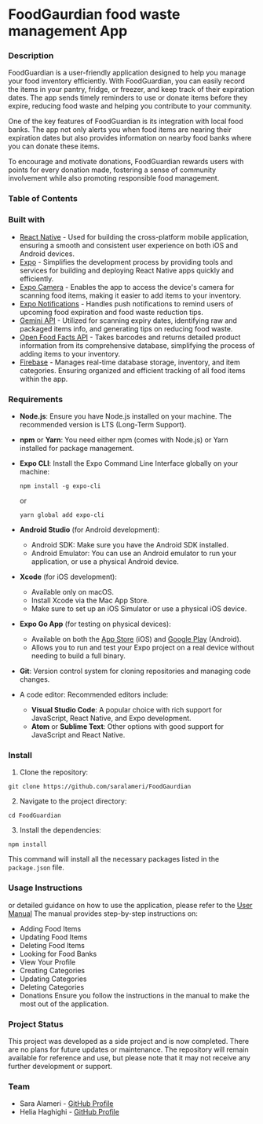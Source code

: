 
# FoodGaurdian food waste management App

### Description

FoodGuardian is a user-friendly application designed to help you manage your food inventory efficiently. With FoodGuardian, you can easily record the items in your pantry, fridge, or freezer, and keep track of their expiration dates. The app sends timely reminders to use or donate items before they expire, reducing food waste and helping you contribute to your community.

One of the key features of FoodGuardian is its integration with local food banks. The app not only alerts you when food items are nearing their expiration dates but also provides information on nearby food banks where you can donate these items.

To encourage and motivate donations, FoodGuardian rewards users with points for every donation made, fostering a sense of community involvement while also promoting responsible food management.

### Table of Contents

### Built with
* [React Native](https://reactnative.dev/docs/getting-started) - Used for building the cross-platform mobile application, ensuring a smooth and consistent user experience on both iOS and Android devices.
* [Expo](https://docs.expo.dev/tutorial/introduction/) - Simplifies the development process by providing tools and services for building and deploying React Native apps quickly and efficiently.
* [Expo Camera](https://docs.expo.dev/versions/latest/sdk/camera/) - Enables the app to access the device's camera for scanning food items, making it easier to add items to your inventory.
* [Expo Notifications](https://docs.expo.dev/versions/latest/sdk/notifications/) - Handles push notifications to remind users of upcoming food expiration and food waste reduction tips.
* [‎Gemini API](https://ai.google.dev/gemini-api/docs) - Utilized for scanning expiry dates, identifying raw and packaged items info, and generating tips on reducing food waste.
* [‎Open Food Facts API](https://world.openfoodfacts.org/files/api-documentation.html) - Takes barcodes and returns detailed product information from its comprehensive database, simplifying the process of adding items to your inventory.
* [‎Firebase](https://firebase.google.com/docs) - Manages real-time database storage,  inventory, and item categories. Ensuring organized and efficient tracking of all food items within the app.

### Requirements
* **Node.js**: Ensure you have Node.js installed on your machine. The recommended version is LTS (Long-Term Support).
* **npm** or **Yarn**: You need either npm (comes with Node.js) or Yarn installed for package management.
* **Expo CLI**: Install the Expo Command Line Interface globally on your machine:
  ```
  npm install -g expo-cli
  ```
  or
  ```
  yarn global add expo-cli
  ```
* **Android Studio** (for Android development):
  * Android SDK: Make sure you have the Android SDK installed.
  * Android Emulator: You can use an Android emulator to run your application, or use a physical Android device.

* **Xcode** (for iOS development):
  * Available only on macOS.
  * Install Xcode via the Mac App Store.
  * Make sure to set up an iOS Simulator or use a physical iOS device.
* **Expo Go App** (for testing on physical devices):
  * Available on both the [App Store](https://apps.apple.com/us/app/expo-go/id982107779) (iOS) and [Google Play](https://play.google.com/store/apps/details?id=host.exp.exponent&pcampaignid=web_share) (Android).
  * Allows you to run and test your Expo project on a real device without needing to build a full binary.
* **Git**: Version control system for cloning repositories and managing code changes.
* A code editor: Recommended editors include:
  * **Visual Studio Code**: A popular choice with rich support for JavaScript, React Native, and Expo development.
  * **Atom** or **Sublime Text**: Other options with good support for JavaScript and React Native.
### Install
1. Clone the repository:
```
git clone https://github.com/saralameri/FoodGaurdian
```
2. Navigate to the project directory:
```
cd FoodGuardian
```
3. Install the dependencies:
```
npm install
```
This command will install all the necessary packages listed in the `package.json` file.
### Usage Instructions
or detailed guidance on how to use the application, please refer to the [User Manual](./doc/FoodGaurdian_User_Manual.pdf) The manual provides step-by-step instructions on:
* Adding Food Items
* Updating Food Items
* Deleting Food Items
* Looking for Food Banks
* View Your Profile
* Creating Categories
* Updating Categories
* Deleting Categories
* Donations
Ensure you follow the instructions in the manual to make the most out of the application.
### Project Status
This project was developed as a side project and is now completed. There are no plans for future updates or maintenance. The repository will remain available for reference and use, but please note that it may not receive any further development or support.
### Team
* Sara Alameri - [GitHub Profile](https://github.com/saralameri)
* Helia Haghighi - [GitHub Profile](https://github.com/heli-ih)

